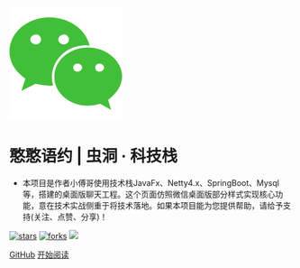 ![logo](_media/icon.png)

# 憨憨语约 | 虫洞 · 科技栈

- 本项目是作者小傅哥使用技术栈JavaFx、Netty4.x、SpringBoot、Mysql等，搭建的桌面版聊天工程。这个页面仿照微信桌面版部分样式实现核心功能，意在技术实战侧重于将技术落地。如果本项目能为您提供帮助，请给予支持(关注、点赞、分享)！
    
[![stars](https://badgen.net/github/stars/fuzhengwei/itstack?icon=github&color=4ab8a1)](https://github.com/itstack-naive-chat) [![forks](https://badgen.net/github/forks/fuzhengwei/itstack?icon=github&color=4ab8a1)](https://github.com/itstack-naive-chat) [<img src="https://itstack.org/_media/wxbugstack.svg">](https://itstack.org/_media/qrcode.png?x-oss-process=style/may)    

[GitHub](<https://github.com/itstack-naive-chat>)
[开始阅读](README.md)


